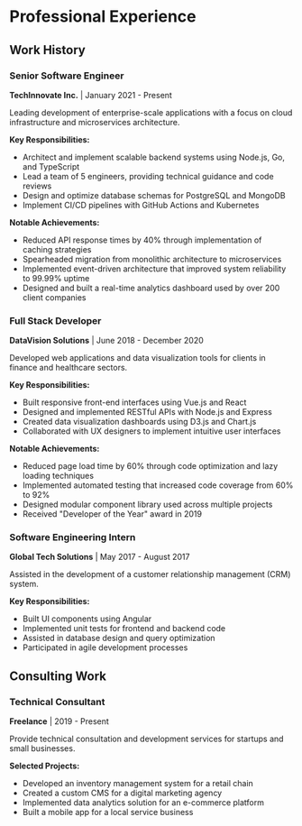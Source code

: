 # Professional Experience

## Work History

### Senior Software Engineer
**TechInnovate Inc.** | January 2021 - Present

Leading development of enterprise-scale applications with a focus on cloud infrastructure and microservices architecture.

**Key Responsibilities:**
- Architect and implement scalable backend systems using Node.js, Go, and TypeScript
- Lead a team of 5 engineers, providing technical guidance and code reviews
- Design and optimize database schemas for PostgreSQL and MongoDB
- Implement CI/CD pipelines with GitHub Actions and Kubernetes

**Notable Achievements:**
- Reduced API response times by 40% through implementation of caching strategies
- Spearheaded migration from monolithic architecture to microservices
- Implemented event-driven architecture that improved system reliability to 99.99% uptime
- Designed and built a real-time analytics dashboard used by over 200 client companies

### Full Stack Developer
**DataVision Solutions** | June 2018 - December 2020

Developed web applications and data visualization tools for clients in finance and healthcare sectors.

**Key Responsibilities:**
- Built responsive front-end interfaces using Vue.js and React
- Designed and implemented RESTful APIs with Node.js and Express
- Created data visualization dashboards using D3.js and Chart.js
- Collaborated with UX designers to implement intuitive user interfaces

**Notable Achievements:**
- Reduced page load time by 60% through code optimization and lazy loading techniques
- Implemented automated testing that increased code coverage from 60% to 92%
- Designed modular component library used across multiple projects
- Received "Developer of the Year" award in 2019

### Software Engineering Intern
**Global Tech Solutions** | May 2017 - August 2017

Assisted in the development of a customer relationship management (CRM) system.

**Key Responsibilities:**
- Built UI components using Angular
- Implemented unit tests for frontend and backend code
- Assisted in database design and query optimization
- Participated in agile development processes

## Consulting Work

### Technical Consultant
**Freelance** | 2019 - Present

Provide technical consultation and development services for startups and small businesses.

**Selected Projects:**
- Developed an inventory management system for a retail chain
- Created a custom CMS for a digital marketing agency
- Implemented data analytics solution for an e-commerce platform
- Built a mobile app for a local service business 